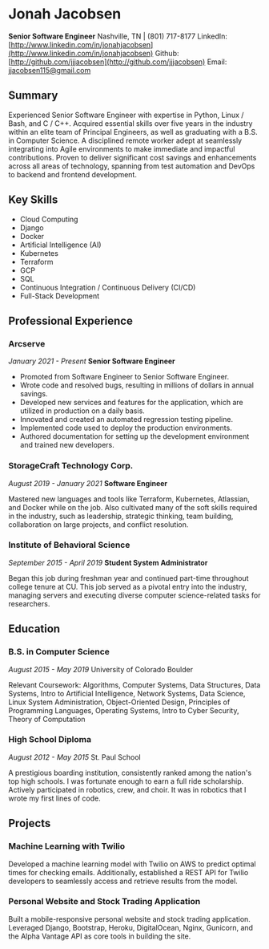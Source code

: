# Jonah Jacobsen

**Senior Software Engineer**
Nashville, TN | (801) 717-8177
LinkedIn: [http://www.linkedin.com/in/jonahjacobsen](http://www.linkedin.com/in/jonahjacobsen)
Github: [http://github.com/jjjacobsen](http://github.com/jjjacobsen)
Email: jjacobsen115@gmail.com

## Summary

Experienced Senior Software Engineer with expertise in Python, Linux / Bash, and C / C++. Acquired essential skills over five years in the industry within an elite team of Principal Engineers, as well as graduating with a B.S. in Computer Science. A disciplined remote worker adept at seamlessly integrating into Agile environments to make immediate and impactful contributions. Proven to deliver significant cost savings and enhancements across all areas of technology, spanning from test automation and DevOps to backend and frontend development.

## Key Skills

- Cloud Computing
- Django
- Docker
- Artificial Intelligence (AI)
- Kubernetes
- Terraform
- GCP
- SQL
- Continuous Integration / Continuous Delivery (CI/CD)
- Full-Stack Development

## Professional Experience

### Arcserve
*January 2021 - Present*
**Senior Software Engineer**

- Promoted from Software Engineer to Senior Software Engineer.
- Wrote code and resolved bugs, resulting in millions of dollars in annual savings.
- Developed new services and features for the application, which are utilized in production on a daily basis.
- Innovated and created an automated regression testing pipeline.
- Implemented code used to deploy the production environments.
- Authored documentation for setting up the development environment and trained new developers.

### StorageCraft Technology Corp.
*August 2019 - January 2021*
**Software Engineer**

Mastered new languages and tools like Terraform, Kubernetes, Atlassian, and Docker while on the job. Also cultivated many of the soft skills required in the industry, such as leadership, strategic thinking, team building, collaboration on large projects, and conflict resolution.

### Institute of Behavioral Science
*September 2015 - April 2019*
**Student System Administrator**

Began this job during freshman year and continued part-time throughout college tenure at CU. This job served as a pivotal entry into the industry, managing servers and executing diverse computer science-related tasks for researchers.

## Education

### B.S. in Computer Science
*August 2015 - May 2019*
University of Colorado Boulder

Relevant Coursework: Algorithms, Computer Systems, Data Structures, Data Systems, Intro to Artificial Intelligence, Network Systems, Data Science, Linux System Administration, Object-Oriented Design, Principles of Programming Languages, Operating Systems, Intro to Cyber Security, Theory of Computation

### High School Diploma
*August 2012 - May 2015*
St. Paul School

A prestigious boarding institution, consistently ranked among the nation's top high schools. I was fortunate enough to earn a full ride scholarship. Actively participated in robotics, crew, and choir. It was in robotics that I wrote my first lines of code.

## Projects

### Machine Learning with Twilio

Developed a machine learning model with Twilio on AWS to predict optimal times for checking emails. Additionally, established a REST API for Twilio developers to seamlessly access and retrieve results from the model.

### Personal Website and Stock Trading Application

Built a mobile-responsive personal website and stock trading application. Leveraged Django, Bootstrap, Heroku, DigitalOcean, Nginx, Gunicorn, and the Alpha Vantage API as core tools in building the site.
